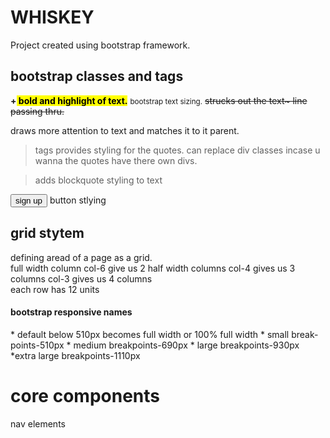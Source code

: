 # WHISKEY
Project created using bootstrap framework.

<h2>bootstrap classes and tags</h2>
<strong>+<mark> bold and highlight of  text.</mark></strong>
<small> bootstrap text sizing.</small>
<s> strucks out the text~ line passing thru.</s>
<p class="lead"> draws more attention to text and matches it to it parent.</p>
<blockquote> tags provides styling for the quotes. can replace div classes incase u wanna the quotes have there own divs.</blockquote>
<blockquote class="blockquote">adds blockquote styling to text</blockquote>
<button class="btn btn-success">sign up</button> button stlying
<h2>grid stytem</h2>
<div class="container"> defining aread of a page as a grid.<!-- by default the container is centered in a page with maw-width of 1140px-->
<div class="row"></div>
<!-- to stretch the grid all the way to the edge of the page -->
<div class="container-fluid">
<div class="col-12">full width column
col-6 give us 2 half width columns
col-4 gives us 3 columns
col-3 gives us 4 columns</div>
each row has 12 units<br>
<h4>bootstrap responsive names</h4>
* default below 510px becomes full width or 100% full width
* small break-points-510px
* medium breakpoints-690px
* large breakpoints-930px
*extra large breakpoints-1110px
<h1>core components</h1>
nav elements
